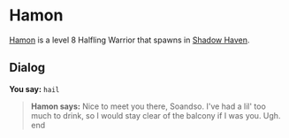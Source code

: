 # Hamon



[Hamon](/npc/150212) is a level 8 Halfling Warrior that spawns in [Shadow Haven](/zone/150).



## Dialog

**You say:** `hail`



>**Hamon says:** Nice to meet you there, Soandso. I've had a lil' too much to drink, so I would stay clear of the balcony if I was you. Ugh.
end

